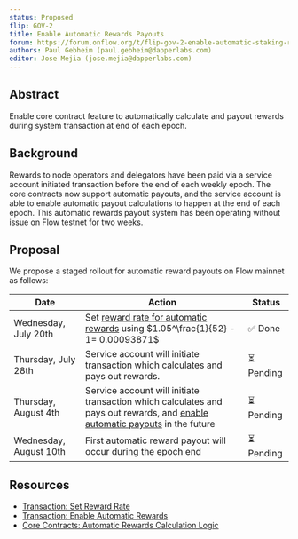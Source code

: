 ```yaml
---
status: Proposed
flip: GOV-2
title: Enable Automatic Rewards Payouts
forum: https://forum.onflow.org/t/flip-gov-2-enable-automatic-staking-rewards/3438
authors: Paul Gebheim (paul.gebheim@dapperlabs.com)
editor: Jose Mejia (jose.mejia@dapperlabs.com)
---
```


## Abstract

Enable core contract feature to automatically calculate and payout rewards during system transaction at end of each epoch.

## Background

Rewards to node operators and delegators have been paid via a service account initiated transaction before the end of each weekly epoch. The core contracts now support automatic payouts, and the service account is able to enable automatic payout calculations to happen at the end of each epoch. This automatic rewards payout system has been operating without issue on Flow testnet for two weeks.

## Proposal

We propose a staged rollout for automatic reward payouts on Flow mainnet as follows:


| Date | Action | Status |
|-|-|-|
| Wednesday, July 20th | Set [reward rate for automatic rewards](https://github.com/onflow/service-account/pull/152) using $1.05^\frac{1}{52} - 1= 0.00093871$| ✅ Done |
| Thursday, July 28th | Service account will initiate transaction which calculates and pays out rewards. | :hourglass_flowing_sand: Pending |
| Thursday, August 4th | Service account will initiate transaction which calculates and pays out rewards, and [enable automatic payouts](https://github.com/onflow/flow-core-contracts/blob/master/transactions/epoch/admin/set_automatic_rewards.cdc) in the future |:hourglass_flowing_sand: Pending|
| Wednesday, August 10th | First automatic reward payout will occur during the epoch end |:hourglass_flowing_sand: Pending|

## Resources
- [Transaction: Set Reward Rate](https://github.com/onflow/service-account/pull/152)
- [Transaction: Enable Automatic Rewards](https://github.com/onflow/flow-core-contracts/blob/master/transactions/epoch/admin/set_automatic_rewards.cdc)
- [Core Contracts: Automatic Rewards Calculation Logic](https://github.com/onflow/flow-core-contracts/blob/master/contracts/epochs/FlowEpoch.cdc#L484-L505) 
